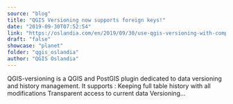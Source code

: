 ```yaml
---
source: "blog"
title: "QGIS Versioning now supports foreign keys!"
date: "2019-09-30T07:52:54"
link: "https://oslandia.com/en/2019/09/30/use-qgis-versioning-with-complex-database-foreign-keys/"
draft: "false"
showcase: "planet"
folder: "qgis_oslandia"
author: "QGIS Oslandia"
---
```


QGIS-versioning is a QGIS and PostGIS plugin dedicated to data versioning and history management. It supports : Keeping full table history with all modifications Transparent access to current data Versioning...
